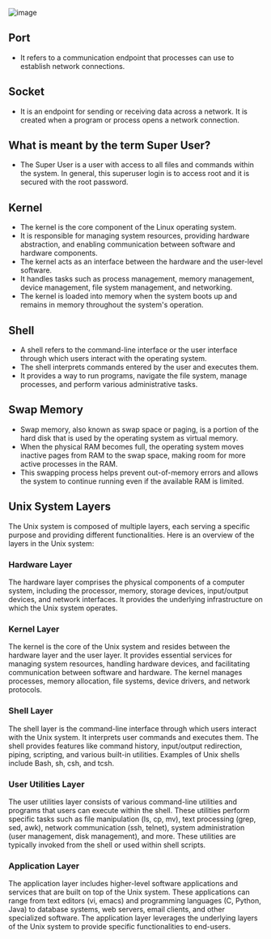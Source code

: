 ![image](https://github.com/V-Vivek/Linux-Tutorial/assets/117569148/189e5178-1feb-4393-b92f-60573f228b6f)

## Port 
- It refers to a communication endpoint that processes can use to establish network connections.

## Socket
- It is an endpoint for sending or receiving data across a network. It is created when a program or process opens a network connection. 

## What is meant by the term Super User?
- The Super User is a user with access to all files and commands within the system. In general, this superuser login is to access root and it is secured with the root password.

## Kernel 
- The kernel is the core component of the Linux operating system. 
- It is responsible for managing system resources, providing hardware abstraction, and enabling communication between software and hardware components. 
- The kernel acts as an interface between the hardware and the user-level software. 
- It handles tasks such as process management, memory management, device management, file system management, and networking. 
- The kernel is loaded into memory when the system boots up and remains in memory throughout the system's operation.

## Shell
- A shell refers to the command-line interface or the user interface through which users interact with the operating system. 
- The shell interprets commands entered by the user and executes them. 
- It provides a way to run programs, navigate the file system, manage processes, and perform various administrative tasks. 

## Swap Memory
- Swap memory, also known as swap space or paging, is a portion of the hard disk that is used by the operating system as virtual memory.
- When the physical RAM becomes full, the operating system moves inactive pages from RAM to the swap space, making room for more active processes in the RAM. 
- This swapping process helps prevent out-of-memory errors and allows the system to continue running even if the available RAM is limited. 

## Unix System Layers

The Unix system is composed of multiple layers, each serving a specific purpose and providing different functionalities. Here is an overview of the layers in the Unix system:

### Hardware Layer

The hardware layer comprises the physical components of a computer system, including the processor, memory, storage devices, input/output devices, and network interfaces. It provides the underlying infrastructure on which the Unix system operates.

### Kernel Layer

The kernel is the core of the Unix system and resides between the hardware layer and the user layer. It provides essential services for managing system resources, handling hardware devices, and facilitating communication between software and hardware. The kernel manages processes, memory allocation, file systems, device drivers, and network protocols.

### Shell Layer

The shell layer is the command-line interface through which users interact with the Unix system. It interprets user commands and executes them. The shell provides features like command history, input/output redirection, piping, scripting, and various built-in utilities. Examples of Unix shells include Bash, sh, csh, and tcsh.

### User Utilities Layer

The user utilities layer consists of various command-line utilities and programs that users can execute within the shell. These utilities perform specific tasks such as file manipulation (ls, cp, mv), text processing (grep, sed, awk), network communication (ssh, telnet), system administration (user management, disk management), and more. These utilities are typically invoked from the shell or used within shell scripts.

### Application Layer

The application layer includes higher-level software applications and services that are built on top of the Unix system. These applications can range from text editors (vi, emacs) and programming languages (C, Python, Java) to database systems, web servers, email clients, and other specialized software. The application layer leverages the underlying layers of the Unix system to provide specific functionalities to end-users.

